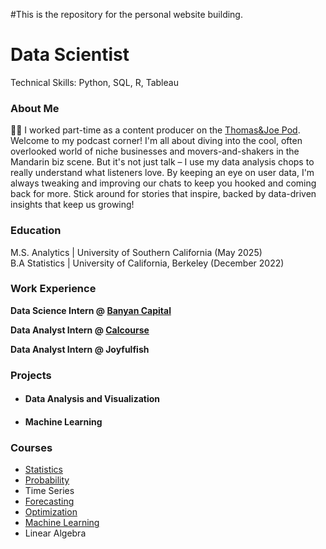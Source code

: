 #This is the repository for the personal website building.
# Data Scientist
Technical Skills: Python, SQL, R, Tableau

### About Me
🙇‍♂️ I worked part-time as a content producer on the [Thomas&Joe Pod](https://xiaohuoche.podcast.xyz/). Welcome to my podcast corner! I'm all about diving into the cool, often overlooked world of niche businesses and movers-and-shakers in the Mandarin biz scene. But it's not just talk – I use my data analysis chops to really understand what listeners love. By keeping an eye on user data, I'm always tweaking and improving our chats to keep you hooked and coming back for more. Stick around for stories that inspire, backed by data-driven insights that keep us growing!

### Education
M.S. Analytics | University of Southern California (May 2025)   
B.A Statistics | University of California, Berkeley (December 2022)

### Work Experience
**Data Science Intern @ [Banyan Capital](https://www.gaorongvc.com/)**

**Data Analyst Intern @ [Calcourse](https://www.calcourse.com/login)**

**Data Analyst Intern @ Joyfulfish**

### Projects
- #### Data Analysis and Visualization
- #### Machine Learning

### Courses
- [Statistics](https://www.stat134.org/syllabus.html)
- [Probability](https://susa.berkeley.edu/static/resources/135/135_final.pdf)
- Time Series
- [Forecasting](https://www.stat157.com/)
- [Optimization](https://web-app.usc.edu/soc/syllabus/20233/31531.doc)
- [Machine Learning](https://stat154.github.io/)
- Linear Algebra
